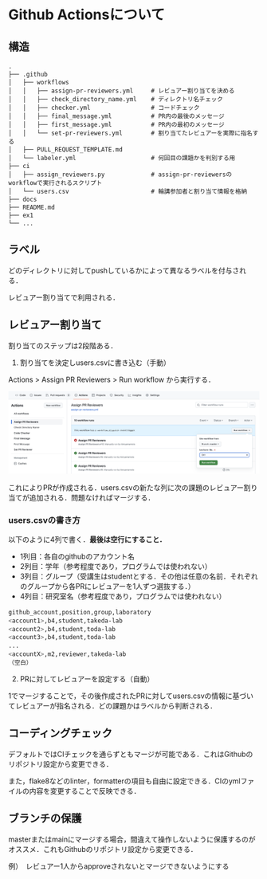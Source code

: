 # Github Actionsについて

## 構造
```shell
.
├── .github
│   ├── workflows
│   │   ├── assign-pr-reviewers.yml     # レビュアー割り当てを決める
│   │   ├── check_directory_name.yml    # ディレクトリ名チェック
│   │   ├── checker.yml                 # コードチェック
│   │   ├── final_message.yml           # PR内の最後のメッセージ
│   │   ├── first_message.yml           # PR内の最初のメッセージ
│   │   └── set-pr-reviewers.yml        # 割り当てたレビュアーを実際に指名する
│   ├── PULL_REQUEST_TEMPLATE.md
│   └── labeler.yml                     # 何回目の課題かを判別する用
├── ci
│   ├── assign_reviewers.py             # assign-pr-reviewersのworkflowで実行されるスクリプト
│   └── users.csv                       # 輪講参加者と割り当て情報を格納
├── docs
├── README.md
├── ex1
└── ...
```

## ラベル
どのディレクトリに対してpushしているかによって異なるラベルを付与される．

レビュアー割り当てで利用される．

## レビュアー割り当て
割り当てのステップは2段階ある．

1. 割り当てを決定しusers.csvに書き込む（手動）

Actions > Assign PR Reviewers > Run workflow から実行する．

![assign_workflow](./figs/assign_reviewers_workflow.png)

これによりPRが作成される．users.csvの新たな列に次の課題のレビュアー割り当てが追加される．問題なければマージする．

### users.csvの書き方
以下のように4列で書く．**最後は空行にすること．**
- 1列目：各自のgithubのアカウント名
- 2列目：学年（参考程度であり，プログラムでは使われない）
- 3列目：グループ（受講生はstudentとする．その他は任意の名前．それぞれのグループから各PRにレビュアーを1人ずつ選抜する．）
- 4列目：研究室名（参考程度であり，プログラムでは使われない）

```sh
github_account,position,group,laboratory
<account1>,b4,student,takeda-lab
<account2>,b4,student,toda-lab
<account3>,b4,student,toda-lab
...
<accountX>,m2,reviewer,takeda-lab
（空白）
```

2. PRに対してレビュアーを設定する（自動）

1でマージすることで，その後作成されたPRに対してusers.csvの情報に基づいてレビュアーが指名される．どの課題かはラベルから判断される．

## コーディングチェック
デフォルトではCIチェックを通らずともマージが可能である．これはGithubのリポジトリ設定から変更できる．

また，flake8などのlinter，formatterの項目も自由に設定できる．CIのymlファイルの内容を変更することで反映できる．

## ブランチの保護
masterまたはmainにマージする場合，間違えて操作しないように保護するのがオススメ．これもGithubのリポジトリ設定から変更できる．

例）　レビュアー1人からapproveされないとマージできないようにする
